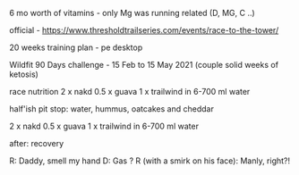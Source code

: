 

6 mo worth of vitamins - only Mg was running related (D, MG, C ..)

official - https://www.thresholdtrailseries.com/events/race-to-the-tower/


20 weeks training plan - pe desktop

Wildfit 90 Days challenge - 15 Feb to 15 May 2021 (couple solid weeks of ketosis)


race nutrition
2 x nakd
0.5 x guava
1 x trailwind in 6-700 ml water

half'ish pit stop: water, hummus, oatcakes and cheddar

2 x nakd
0.5 x guava
1 x trailwind in 6-700 ml water

after: recovery


R: Daddy, smell my hand
D: Gas ?
R (with a smirk on his face): Manly, right?!
